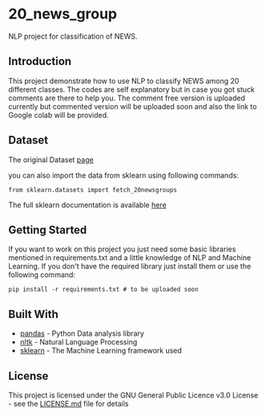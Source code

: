 # 20_news_group

NLP project for classification of NEWS.

## Introduction

This project demonstrate how to use NLP to classify NEWS among 20 different classes. The codes are self explanatory but in case you got stuck comments are there to help you. The comment free version is uploaded currently but commented version will be uploaded soon and also the link to Google colab will be provided.

## Dataset

The original Dataset [page](http://qwone.com/~jason/20Newsgroups/)

you can also import the data from sklearn using following commands:

```from sklearn.datasets import fetch_20newsgroups```

The full sklearn documentation is available [here](https://scikit-learn.org/0.19/datasets/twenty_newsgroups.html#)


## Getting Started

If you want to work on this project you just need some basic libraries mentioned in requirements.txt and a little knowledge of NLP and Machine Learning. If you don't have the required library just install them or use the following command:

```pip install -r requirements.txt # to be uploaded soon```

## Built With

- [pandas](https://pandas.pydata.org/) - Python Data analysis library
- [nltk](https://www.nltk.org/) - Natural Language Processing
- [sklearn](https://scikit-learn.org/stable/) - The Machine Learning framework used

## License

This project is licensed under the GNU General Public Licence v3.0 License - see the [LICENSE.md](LICENSE.md) file for details
